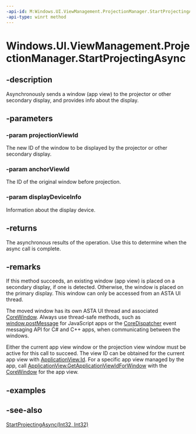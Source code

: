 ```yaml
---
-api-id: M:Windows.UI.ViewManagement.ProjectionManager.StartProjectingAsync(System.Int32,System.Int32,Windows.Devices.Enumeration.DeviceInformation)
-api-type: winrt method
---
```


<!-- Method syntax
public Windows.Foundation.IAsyncAction StartProjectingAsync(System.Int32 projectionViewId, System.Int32 anchorViewId, Windows.Devices.Enumeration.DeviceInformation displayDeviceInfo)
-->

# Windows.UI.ViewManagement.ProjectionManager.StartProjectingAsync

## -description
Asynchronously sends a window (app view) to the projector or other secondary display, and provides info about the display.

## -parameters
### -param projectionViewId
The new ID of the window to be displayed by the projector or other secondary display.

### -param anchorViewId
The ID of the original window before projection.

### -param displayDeviceInfo
Information about the display device.

## -returns
The asynchronous results of the operation. Use this to determine when the async call is complete.

## -remarks
If this method succeeds, an existing window (app view) is placed on a secondary display, if one is detected. Otherwise, the window is placed on the primary display. This window can only be accessed from an ASTA UI thread.

The moved window has its own ASTA UI thread and associated [CoreWindow](../windows.ui.core/corewindow.md). Always use thread-safe methods, such as [window.postMessage](https://msdn.microsoft.com/en-us/library/hh772821(v=vs.85).aspx) for JavaScript apps or the [CoreDispatcher](../windows.ui.core/coredispatcher.md) event messaging API for C# and C++ apps, when communicating between the windows.

Either the current app view window or the projection view window must be active for this call to succeed. The view ID can be obtained for the current app view with [ApplicationView.Id](applicationview_id.md). For a specific app view managed by the app, call [ApplicationView.GetApplicationViewIdForWindow](applicationview_getapplicationviewidforwindow_543884123.md) with the [CoreWindow](../windows.ui.core/corewindow.md) for the app view.

## -examples

## -see-also
[StartProjectingAsync(Int32, Int32)](projectionmanager_startprojectingasync_1909101429.md)